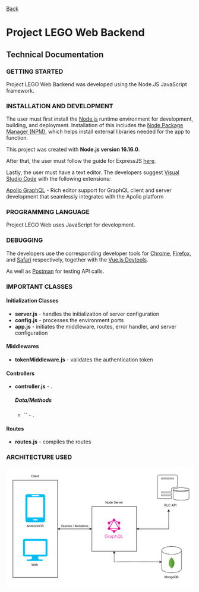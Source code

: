 [Back](README.md)

# Project LEGO Web Backend

## Technical Documentation

### GETTING STARTED

Project LEGO Web Backend was developed using the Node.JS JavaScript framework.

### INSTALLATION AND DEVELOPMENT

The user must first install the [Node.js](https://nodejs.org/en/) runtime environment for development, building, and deployment. Installation of this includes the [Node Package Manager (NPM)](https://www.npmjs.com/), which helps install external libraries needed for the app to function.

This project was created with **Node.js version 16.16.0**.

After that, the user must follow the guide for ExpressJS [here](https://expressjs.com/en/starter/installing.html).

Lastly, the user must have a text editor. The developers suggest [Visual Studio Code](https://code.visualstudio.com/) with the following extensions:

[Apollo GraphQL](https://marketplace.visualstudio.com/items?itemName=apollographql.vscode-apollo) - Rich editor support for GraphQL client and server development that seamlessly integrates with the Apollo platform  

### PROGRAMMING LANGUAGE

Project LEGO Web uses JavaScript for development.

### DEBUGGING

The developers use the corresponding developer tools for [Chrome](https://developer.chrome.com/docs/devtools/), [Firefox](https://firefox-dev.tools/), and [Safari](https://developer.apple.com/safari/tools/) respectively, together with the [Vue.js Devtools](https://devtools.vuejs.org/). 

As well as [Postman](https://www.postman.com/downloads/) for testing API calls.

### IMPORTANT CLASSES

#### Initialization Classes
- **server.js** - handles the initialization of server configuration
- **config.js** - processes the environment ports
- **app.js** - initiates the middleware, routes, error handler, and server configuration

#### Middlewares
- **tokenMiddleware.js** - validates the authentication token

#### Controllers
- **controller.js** - . 
    ##### Data/Methods
    - `` - .

#### Routes
- **routes.js** - compiles the routes

### ARCHITECTURE USED

![alt text](https://github.com/Rogomi/Traxion-ProjectLego-TechDoc/blob/develop/UMS-architecture.png)
